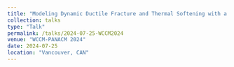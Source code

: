 ```yaml
---
title: "Modeling Dynamic Ductile Fracture and Thermal Softening with a Variational Phase-Field Framework"
collection: talks
type: "Talk"
permalink: /talks/2024-07-25-WCCM2024
venue: "WCCM-PANACM 2024"
date: 2024-07-25
location: "Vancouver, CAN"
---
```


